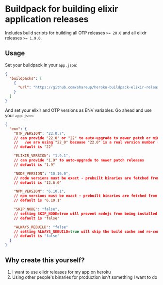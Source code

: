 # Buildpack for building elixir application releases

Includes build scripts for building all OTP releases `>= 20.0` and all elixir releases `>= 1.9.0`.

## Usage

Set your buildpack in your `app.json`:

```json
{
  "buildpacks": [
    {
      "url": "https://github.com/shareup/heroku-buildpack-elixir-release.git"
    }
  ]
}
```

And set your elixir and OTP versions as ENV variables. Go ahead and use your `app.json`:

```json
{
  "env": {
    "OTP_VERSION": "22.0.7",
    // can provide "22_0" or "22" to auto-upgrade to newer patch or minor releases
    //   /we are using "22_0" becuase "22.0" is a real version number (no patch was included)/
    // default is "22"

    "ELIXIR_VERSION": "1.9.1",
    // can provide "1.9" to auto-upgrade to newer patch releases
    // default is "1.9"

    "NODE_VERSION": "10.16.0",
    // node versions must be exact - prebuilt binaries are fetched from the official project site
    // default is "12.6.0"

    "NPM_VERSION": "6.10.1",
    // npm versions must be exact - prebuilt binaries are fetched from the official project site
    // default is "6.10.1"

    "SKIP_NODE": "false",
    // setting SKIP_NODE=true will prevent nodejs from being installed
    // default is "false"

    "ALWAYS_REBUILD": "false"
    // setting ALWAYS_REBUILD=true will skip the build cache and re-compile everything including elixir
    // default is "false"
  }
}
```

## Why create this yourself?

1. I want to use elixir releases for my app on heroku
2. Using other people's binaries for production isn't something I want to do


